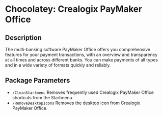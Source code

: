 # Chocolatey: Crealogix PayMaker Office

## Description

The multi-banking software PayMaker Office offers you comprehensive features for your payment transactions, with an overview and transparency at all times and across different banks. You can make payments of all types and in a wide variety of formats quickly and reliably.

## Package Parameters

* `/CleanStartmenu` Removes frequently used Crealogix PayMaker Office shortcuts from the Startmenu.
* `/RemoveDesktopIcons` Removes the desktop icon from Crealogix PayMaker Office.
